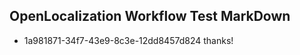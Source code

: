 ## OpenLocalization Workflow Test MarkDown
* 1a981871-34f7-43e9-8c3e-12dd8457d824 thanks!

<!--HONumber=Sep16_HO1-->


